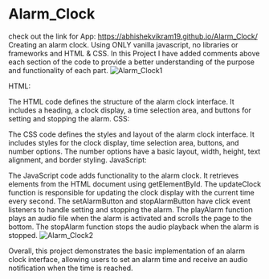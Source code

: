 # Alarm_Clock
check out the link for App: https://abhishekvikram19.github.io/Alarm_Clock/
Creating an alarm clock.
Using ONLY vanilla javascript, no libraries or frameworks and HTML & CSS.
In this Project
I have added comments above each section of the code to provide a better understanding of the purpose and functionality of each part.
![Alarm_Clock1](https://github.com/abhishekvikram19/Alarm_Clock/assets/24250895/f028f576-cbcb-4af9-b209-338320e6a822)


HTML:

The HTML code defines the structure of the alarm clock interface.
It includes a heading, a clock display,
a time selection area, and buttons for setting and stopping the alarm.
CSS:

The CSS code defines the styles and layout of the alarm clock interface.
It includes styles for the clock display, time selection area, buttons, and number options.
The number options have a basic layout, width, height, text alignment, and border styling.
JavaScript:

The JavaScript code adds functionality to the alarm clock.
It retrieves elements from the HTML document using getElementById.
The updateClock function is responsible for updating the clock display with the current time every second.
The setAlarmButton and stopAlarmButton have click event listeners to handle setting and stopping the alarm.
The playAlarm function plays an audio file when the alarm is activated and scrolls the page to the bottom.
The stopAlarm function stops the audio playback when the alarm is stopped.
![Alarm_Clock2](https://github.com/abhishekvikram19/Alarm_Clock/assets/24250895/bb663e2b-c9af-4b5d-8cc8-74084430473e)


Overall, this project demonstrates the basic implementation of an alarm clock interface, allowing users to set an alarm time and receive an audio notification when the time is reached.
